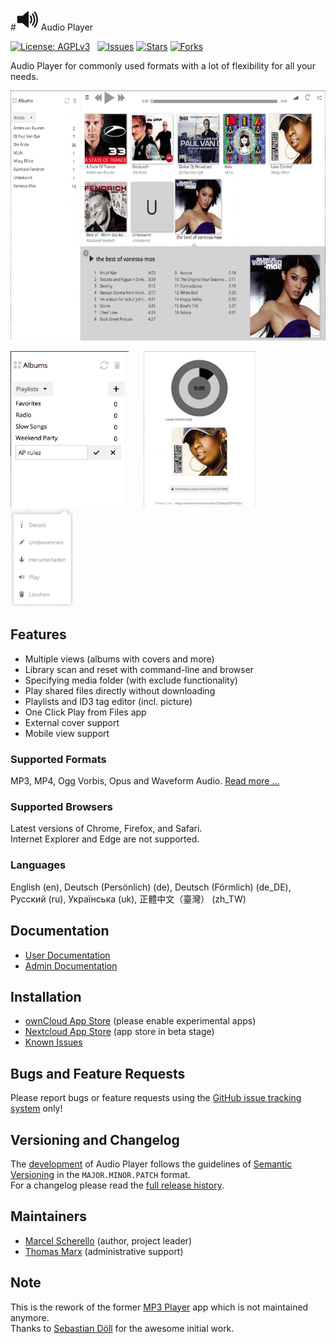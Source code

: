#![Icon](https://github.com/rello/screenshots/blob/master/Audioplayer_Icon_30.png) Audio Player

[![License: AGPLv3](https://img.shields.io/badge/License-AGPLv3-blue.svg)](http://www.gnu.org/licenses/agpl-3.0)   [![Issues](https://img.shields.io/github/issues/rello/audioplayer.svg)](https://github.com/rello/audioplayer/issues) [![Stars](https://img.shields.io/github/stars/rello/audioplayer.svg)](https://github.com/rello/audioplayer/stargazers) [![Forks](https://img.shields.io/github/forks/rello/audioplayer.svg)](https://github.com/rello/audioplayer/network)

Audio Player for commonly used formats with a lot of flexibility for all your needs.

<img src="https://github.com/rello/screenshots/blob/master/audioplayer_main.png" alt="Main" width="599" height="400" title="Main">

<img src="https://github.com/rello/screenshots/blob/master/audioplayer_lists.png" alt="Navigation" width="189" height="250" title="Navigation">     
<img src="https://github.com/rello/screenshots/blob/master/audioplayer_share.png" alt="Share Player" width="179" height="250" title="Share Player">     
<img src="https://github.com/rello/screenshots/blob/master/audioplayer_actions.png" alt="Action Menu" width="100" height="156" title="Action Menu">

## Features
- Multiple views (albums with covers and more)
- Library scan and reset with command-line and browser
- Specifying media folder (with exclude functionality)
- Play shared files directly without downloading
- Playlists and ID3 tag editor (incl. picture)
- One Click Play from Files app
- External cover support
- Mobile view support

### Supported Formats
MP3, MP4, Ogg Vorbis, Opus and Waveform Audio. [Read more …](https://github.com/rello/audioplayer/wiki/audio-files-and-mime-types)

### Supported Browsers
Latest versions of Chrome, Firefox, and Safari.  
Internet Explorer and Edge are not supported.

### Languages
English (en), Deutsch (Persönlich) (de), Deutsch (Förmlich) (de_DE), Русский (ru), Українська (uk), 正體中文（臺灣） (zh_TW)

## Documentation
- [User Documentation](https://github.com/rello/audioplayer/wiki#user-documentation)
- [Admin Documentation](https://github.com/rello/audioplayer/wiki#admin-documentation)

## Installation
- [ownCloud App Store](https://apps.owncloud.com/content/show.php?content=174738) (please enable experimental apps)
- [Nextcloud App Store](https://apps.nextcloud.com/apps/audioplayer) (app store in beta stage)
- [Known Issues](https://github.com/rello/audioplayer/wiki/installation-instructions#known-issues)

## Bugs and Feature Requests
Please report bugs or feature requests using the [GitHub issue tracking system](https://github.com/rello/audioplayer/issues) only!

## Versioning and Changelog
The [development](https://github.com/rello/audioplayer/wiki#development) of Audio Player follows the guidelines of [Semantic Versioning](http://semver.org/) in the `MAJOR.MINOR.PATCH` format.  
For a changelog please read the [full release history](https://github.com/rello/audioplayer/blob/master/CHANGELOG.md).

## Maintainers
- [Marcel Scherello](https://github.com/rello) (author, project leader)
- [Thomas Marx](https://github.com/xramsamoht) (administrative support)

## Note
This is the rework of the former [MP3 Player](https://github.com/libasys/audios) app which is not maintained anymore.  
Thanks to [Sebastian Döll](https://github.com/libasys) for the awesome initial work.
